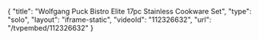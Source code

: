 {
    "title": "Wolfgang Puck Bistro Elite 17pc Stainless Cookware Set",
    "type": "solo",
    "layout": "iframe-static",
    "videoId": "112326632",
    "url": "\/tvpembed\/112326632"
}